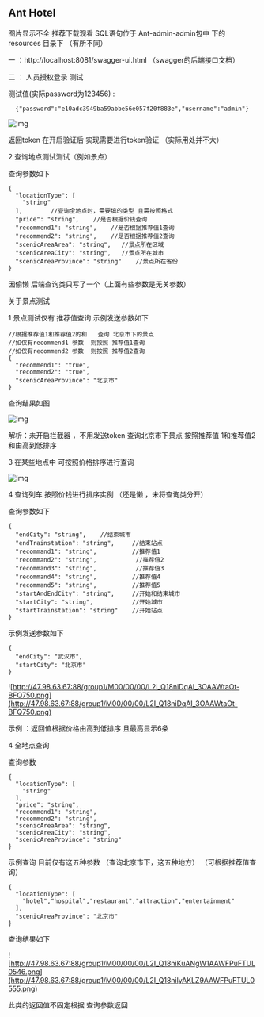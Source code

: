 ## Ant Hotel
图片显示不全 推荐下载观看
SQL语句位于 Ant-admin-admin包中 下的resources  目录下 （有所不同）

一   ：http://localhost:8081/swagger-ui.html  （swagger的后端接口文档）



二 ： 人员授权登录 测试

 测试值(实际password为123456)  :   

```
  {"password":"e10adc3949ba59abbe56e057f20f883e","username":"admin"}
```

![img](http://47.98.63.67:88/group1/M00/00/00/L2I_Q18nhhiAFlyWAARvv_qMZxY134.png)

返回token   在开启验证后   实现需要进行token验证   （实际用处并不大）



2 查询地点测试测试（例如景点）

查询参数如下

```
{
  "locationType": [
    "string"
  ],		//查询全地点时，需要填的类型 且需按照格式
  "price": "string",    //是否根据价钱查询
  "recommend1": "string",    //是否根据推荐值1查询
  "recommend2": "string", 	 //是否根据推荐值2查询
  "scenicAreaArea": "string",   //景点所在区域
  "scenicAreaCity": "string",	//景点所在城市
  "scenicAreaProvince": "string"	//景点所在省份
}
```

因偷懒  后端查询类只写了一个（上面有些参数是无关参数）

关于景点测试

1 景点测试仅有   推荐值查询   示例发送参数如下

```
//根据推荐值1和推荐值2的和   查询 北京市下的景点
//如仅有recommend1 参数  则按照 推荐值1查询
//如仅有recommend2 参数  则按照 推荐值2查询
{
  "recommend1": "true",   
  "recommend2": "true",
  "scenicAreaProvince": "北京市"
}
```

查询结果如图

![img](http://47.98.63.67:88/group1/M00/00/00/L2I_Q18nhrOAanPPAATdyk5drm8280.png)

 解析：未开启拦截器 ，不用发送token    查询北京市下景点    按照推荐值 1和推荐值2和由高到低排序

3  在某些地点中 可按照价格排序进行查询

![img](http://47.98.63.67:88/group1/M00/00/00/L2I_Q18nht2AdJU8AACmnQVJlmg888.png)

4  查询列车 按照价钱进行排序实例   （还是懒 ，未将查询类分开）

查询参数如下

```
{
  "endCity": "string",    //结束城市
  "endTrainstation": "string",     //结束站点
  "recommand1": "string",          //推荐值1
  "recommand2": "string",		    //推荐值2
  "recommand3": "string",           //推荐值3
  "recommand4": "string",          //推荐值4
  "recommand5": "string",          //推荐值5
  "startAndEndCity": "string",     //开始和结束城市
  "startCity": "string",           //开始城市
  "startTrainstation": "string"    //开始站点
}
```

示例发送参数如下

```
{
  "endCity": "武汉市",
  "startCity": "北京市"
}
```

![http://47.98.63.67:88/group1/M00/00/00/L2I_Q18niDqAI_3OAAWtaOt-BFQ750.png](http://47.98.63.67:88/group1/M00/00/00/L2I_Q18niDqAI_3OAAWtaOt-BFQ750.png)

示例  ：返回值根据价格由高到低排序  且最高显示6条   

4 全地点查询

查询参数

```
{
  "locationType": [
    "string"
  ],
  "price": "string",
  "recommend1": "string",
  "recommend2": "string",
  "scenicAreaArea": "string",
  "scenicAreaCity": "string",
  "scenicAreaProvince": "string"
}
```

示例查询  目前仅有这五种参数   （查询北京市下，这五种地方）  （可根据推荐值查询）

```
{
  "locationType": [
    "hotel","hospital","restaurant","attraction","entertainment"
  ],
  "scenicAreaProvince": "北京市"
}
```

查询结果如下

![http://47.98.63.67:88/group1/M00/00/00/L2I_Q18niKuANgW1AAWFPuFTUL0546.png](http://47.98.63.67:88/group1/M00/00/00/L2I_Q18nilyAKLZ9AAWFPuFTUL0555.png)

此类的返回值不固定根据  查询参数返回
